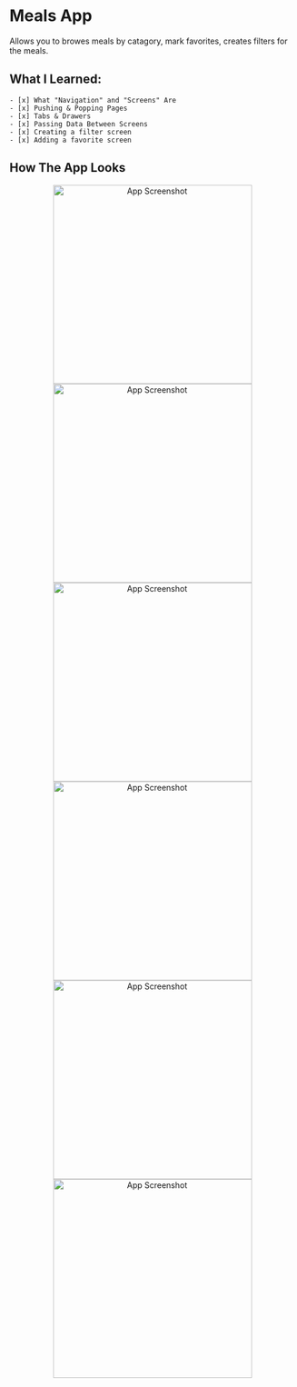 # Meals App

Allows you to browes meals by catagory, mark favorites, creates filters for the meals.

## What I Learned:
	- [x] What "Navigation" and "Screens" Are
	- [x] Pushing & Popping Pages
	- [x] Tabs & Drawers
	- [x] Passing Data Between Screens
	- [x] Creating a filter screen
	- [x] Adding a favorite screen
	
## How The App Looks
<p align="center">
  <img src="https://github.com/bolagadalla/Meals_App/blob/main/assets/images/Screenshot_1.png?raw=true" width="350" title="App Screenshot">
  <img src="https://github.com/bolagadalla/Meals_App/blob/main/assets/images/Screenshot_2.png?raw=true" width="350" title="App Screenshot">
  <img src="https://github.com/bolagadalla/Meals_App/blob/main/assets/images/Screenshot_3.png?raw=true" width="350" title="App Screenshot">
  <img src="https://github.com/bolagadalla/Meals_App/blob/main/assets/images/Screenshot_4.png?raw=true" width="350" title="App Screenshot">
  <img src="https://github.com/bolagadalla/Meals_App/blob/main/assets/images/Screenshot_5.png?raw=true" width="350" title="App Screenshot">
  <img src="https://github.com/bolagadalla/Meals_App/blob/main/assets/images/Screenshot_6.png?raw=true" width="350" title="App Screenshot">
</p>
